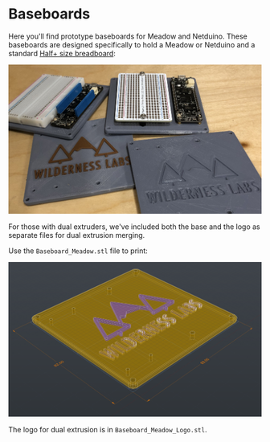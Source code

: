 # Baseboards

Here you'll find prototype baseboards for Meadow and Netduino. These baseboards are designed specifically to hold a Meadow or Netduino and a standard [Half+ size breadboard](http://amzn.to/2fMEgGH):

![](Standard_Halfsize_Breadboard/Meadow_Baseboards.jpg)

For those with dual extruders, we've included both the base and the logo as separate files for dual extrusion merging.  

Use the `Baseboard_Meadow.stl` file to print:

![](Standard_Halfsize_Breadboard/Baseboard_Meadow.png)

The logo for dual extrusion is in `Baseboard_Meadow_Logo.stl`.




